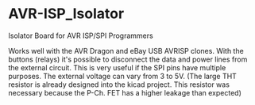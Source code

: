# AVR-ISP_Isolator
Isolator Board for AVR ISP/SPI Programmers

Works well with the AVR Dragon and eBay USB AVRISP clones. With the buttons (relays) it's possible to disconnect the data and power lines from the external circuit. This is very useful if the SPI pins have multiple purposes. The external voltage can vary from 3 to 5V. (The large THT resistor is already designed into the kicad project. This resistor was necessary because the P-Ch. FET has a higher leakage than expected)
